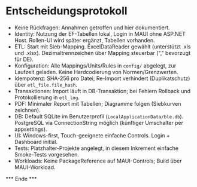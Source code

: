# Entscheidungsprotokoll

- Keine Rückfragen: Annahmen getroffen und hier dokumentiert.
- Identity: Nutzung der EF-Tabellen lokal, Login in MAUI ohne ASP.NET Host. Rollen-UI wird später ergänzt, Tabellen vorhanden.
- ETL: Start mit Sieb-Mapping. ExcelDataReader gewählt (unterstützt .xls und .xlsx). Dezimaltrennzeichen über Mapping steuerbar ("," bevorzugt für DE).
- Konfiguration: Alle Mappings/Units/Rules in `config/` abgelegt, zur Laufzeit geladen. Keine Hardcodierung von Normen/Grenzwerten.
- Idempotenz: SHA-256 pro Datei; Re-Import verhindert (Duplikatschutz) über `etl_file.file_hash`.
- Transaktionen: Import läuft in DB-Transaktion; bei Fehlern Rollback und Protokollierung in `etl_log`.
- PDF: Minimaler Report mit Tabellen; Diagramme folgen (Siebkurven zeichnen).
- DB: Default SQLite im Benutzerprofil (`LocalApplicationData/ble.db`). PostgreSQL via ConnectionString möglich (künftiger Umschalter per appsettings).
- UI: Windows-first, Touch-geeignete einfache Controls. Login + Dashboard initial.
- Tests: Platzhalter-Projekte angelegt, in diesem Inkrement einfache Smoke-Tests vorgesehen.
- Workloads: Keine PackageReference auf MAUI-Controls; Build über MAUI-Workload.

*** Ende ***
